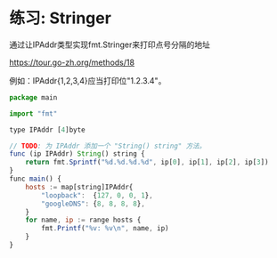 # 练习: Stringer
通过让IPAddr类型实现fmt.Stringer来打印点号分隔的地址

https://tour.go-zh.org/methods/18

例如：IPAddr{1,2,3,4}应当打印位"1.2.3.4"。

```js
package main

import "fmt"

type IPAddr [4]byte

// TODO: 为 IPAddr 添加一个 "String() string" 方法。
func (ip IPAddr) String() string {
    return fmt.Sprintf("%d.%d.%d.%d", ip[0], ip[1], ip[2], ip[3])
}
func main() {
	hosts := map[string]IPAddr{
		"loopback":  {127, 0, 0, 1},
		"googleDNS": {8, 8, 8, 8},
	}
	for name, ip := range hosts {
		fmt.Printf("%v: %v\n", name, ip)
	}
}

```
